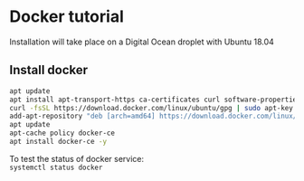 # Docker tutorial

Installation will take place on a Digital Ocean droplet with Ubuntu 18.04  

## Install docker

```bash
apt update
apt install apt-transport-https ca-certificates curl software-properties-common -y
curl -fsSL https://download.docker.com/linux/ubuntu/gpg | sudo apt-key add -
add-apt-repository "deb [arch=amd64] https://download.docker.com/linux/ubuntu bionic stable"
apt update
apt-cache policy docker-ce
apt install docker-ce -y
```

To test the status of docker service:  
`systemctl status docker`

